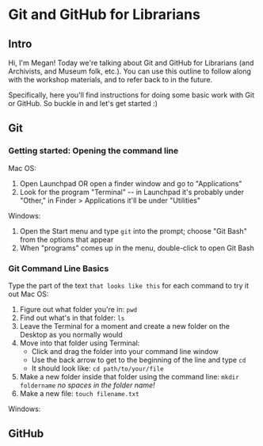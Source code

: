 # Git and GitHub for Librarians

## Intro
Hi, I'm Megan! Today we're talking about Git and GitHub for Librarians (and Archivists, and Museum folk, etc.). You can use this outline to follow along with the workshop materials, and to refer back to in the future.

Specifically, here you'll find instructions for doing some basic work with Git or GitHub. So buckle in and let's get started :)

## Git
### Getting started: Opening the command line
Mac OS:
1) Open Launchpad OR open a finder window and go to "Applications"
2) Look for the program "Terminal" -- in Launchpad it's probably under "Other," in Finder > Applications it'll be under "Utilities"

Windows:
1) Open the Start menu and type `git` into the prompt; choose "Git Bash" from the options that appear
2) When "programs" comes up in the  menu, double-click to open Git Bash
### Git Command Line Basics
Type the part of the text `that looks like this` for each command to try it out
Mac OS:
1) Figure out what folder you're in: `pwd`
2) Find out what's in that folder: `ls`
3) Leave the Terminal for a moment and create a new folder on the Desktop as you normally would
4) Move into that folder using Terminal:
	* Click and drag the folder into your command line window
	* Use the back arrow to get to the beginning of the line and type `cd`
	* It should look like: `cd path/to/your/file`
5) Make a new folder inside that folder using the command line: `mkdir foldername` *no spaces in the folder name!*
6) Make a new file: `touch filename.txt`

Windows:

## GitHub
